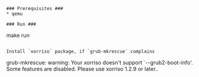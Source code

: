 ```
### Prerequisites ###
* qemu

### Run ###
```
make run
```

Install `xorriso` package, if `grub-mkrescue` complains
```
grub-mkrescue: warning: Your xorriso doesn't support `--grub2-boot-info'. Some features are disabled. Please use xorriso 1.2.9 or later..                                                 
```

